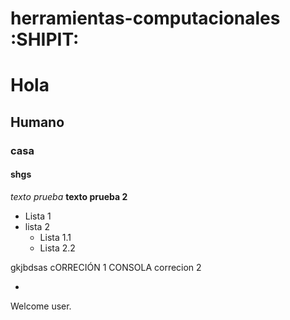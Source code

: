 # herramientas-computacionales :SHIPIT:

# Hola
## Humano
### casa
#### shgs
*texto prueba*
**texto prueba 2**
* Lista 1
* lista 2
  * Lista 1.1
  * Lista 2.2
  
gkjbdsas 
cORRECIÓN 1 CONSOLA correcion 2

-

Welcome user.
